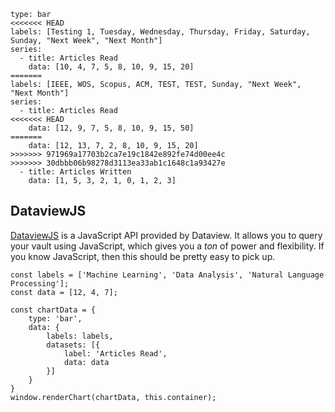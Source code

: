 
```chart
type: bar
<<<<<<< HEAD
labels: [Testing 1, Tuesday, Wednesday, Thursday, Friday, Saturday, Sunday, "Next Week", "Next Month"]
series:
  - title: Articles Read
    data: [10, 4, 7, 5, 8, 10, 9, 15, 20]
=======
labels: [IEEE, WOS, Scopus, ACM, TEST, TEST, Sunday, "Next Week", "Next Month"]
series:
  - title: Articles Read
<<<<<<< HEAD
    data: [12, 9, 7, 5, 8, 10, 9, 15, 50]
=======
    data: [12, 13, 7, 2, 8, 10, 9, 15, 20]
>>>>>>> 971969a17703b2ca7e19c1842e892fe74d00ee4c
>>>>>>> 30dbbb06b98278d3113ea33ab1c1648c1a93427e
  - title: Articles Written
    data: [1, 5, 3, 2, 1, 0, 1, 2, 3]
```

## DataviewJS

[DataviewJS](https://blacksmithgu.github.io/obsidian-dataview/queries/dql-js-inline/) is a JavaScript API provided by Dataview. It allows you to query your vault using JavaScript, which gives you a _ton_ of power and flexibility. If you know JavaScript, then this should be pretty easy to pick up.

```dataviewjs
const labels = ['Machine Learning', 'Data Analysis', 'Natural Language Processing'];
const data = [12, 4, 7];

const chartData = {  
    type: 'bar',
    data: {
        labels: labels,
        datasets: [{
            label: 'Articles Read',
            data: data
        }]
    }
}
window.renderChart(chartData, this.container);
```
